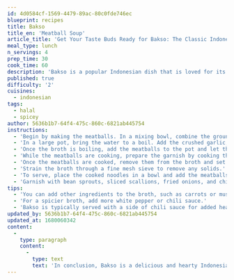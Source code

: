 ```yaml
---
id: 4d0584cf-1569-4479-89ac-80c0fde746ec
blueprint: recipes
title: Bakso
title_en: 'Meatball Soup'
article_title: 'Get Your Taste Buds Ready for Bakso: The Classic Indonesian Meatball Soup'
meal_type: lunch
n_servings: 4
prep_time: 30
cook_time: 60
description: 'Bakso is a popular Indonesian dish that is loved for its flavorful meatballs and savory broth. This dish is a staple in Indonesian cuisine and is perfect for warming up on a chilly day. It is easy to make and can be customized with your favorite vegetables and noodles.'
published: true
difficulty: '2'
cuisines:
  - indonesian
tags:
  - halal
  - spicey
author: 5636b1b7-64f4-475c-860c-6821ab445754
instructions:
  - 'Begin by making the meatballs. In a mixing bowl, combine the ground beef, egg, minced garlic, soy sauce, cornstarch, salt, and black pepper. Mix well and form into small meatballs.'
  - 'In a large pot, bring the water to a boil. Add the crushed garlic, sliced ginger, bruised lemongrass, kaffir lime leaves, salt, and white pepper to the pot.'
  - 'Once the broth is boiling, add the meatballs to the pot and let them simmer for about 15 minutes, or until they are cooked through.'
  - 'While the meatballs are cooking, prepare the garnish by cooking the noodles and slicing the scallions.'
  - 'Once the meatballs are cooked, remove them from the broth and set them aside.'
  - 'Strain the broth through a fine mesh sieve to remove any solids.'
  - 'To serve, place the cooked noodles in a bowl and add the meatballs on top. Ladle the hot broth over the meatballs and noodles.'
  - 'Garnish with bean sprouts, sliced scallions, fried onions, and chili sauce.'
tips:
  - 'You can add other ingredients to the broth, such as carrots or mushrooms, for added flavor and nutrition.'
  - 'For a spicier broth, add more white pepper or chili sauce.'
  - 'Bakso is typically served with a side of chili sauce for added heat.'
updated_by: 5636b1b7-64f4-475c-860c-6821ab445754
updated_at: 1680060342
content:
  -
    type: paragraph
    content:
      -
        type: text
        text: 'In conclusion, Bakso is a delicious and hearty Indonesian dish that is perfect for warming up on a chilly day. With its flavorful meatballs and savory broth, it is a staple in Indonesian cuisine that is easy to make and can be customized to your liking. Try making this traditional Indonesian dish at home for a taste of authentic Indonesian cuisine.'
---
```

